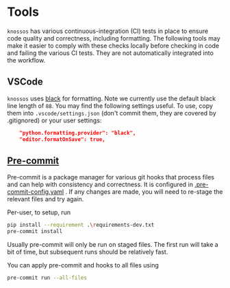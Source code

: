 # Tools

`knossos` has various continuous-integration (CI) tests in place to ensure code quality and correctness, including formatting. The following tools may make it easier to comply with these checks locally before checking in code and failing the various CI tests. They are not automatically integrated into the workflow.

## VSCode

`knossos` uses [black](https://github.com/psf/black) for formatting. Note we currently use the default black line length of `88`. You may find the following settings useful. To use, copy them into `.vscode/settings.json` (don't commit them, they are covered by .gitignored) or your user settings:

```json
    "python.formatting.provider": "black",
    "editor.formatOnSave": true,
```

## [Pre-commit](https://github.com/pre-commit)

Pre-commit is a package manager for various git hooks that process files and can help with consistency and correctness. It is configured in [.pre-commit-config.yaml](.pre-commit-config.yaml) . If any changes are made, you will need to re-stage the relevant files and try again.

Per-user, to setup, run

```bash
pip install --requirement .\requirements-dev.txt
pre-commit install
```

Usually pre-commit will only be run on staged files. The first run will take a bit of time, but subsequent runs should be relatively fast.

You can apply pre-commit and hooks to all files using

```bash
pre-commit run --all-files
```
